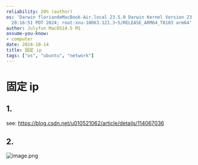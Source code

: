 ```yaml
---
reliability: 20% (author)
os: 'Darwin floriandeMacBook-Air.local 23.5.0 Darwin Kernel Version 23.5.0: Wed May  1
  20:16:51 PDT 2024; root:xnu-10063.121.3~5/RELEASE_ARM64_T8103 arm64'
author: Julyfun MacOS14.5 M1
assume-you-know:
- computer
date: 2024-10-14
title: 固定 ip
tags: ["os", "ubuntu", "network"]
---
```

# 固定 ip

## 1.

see: https://blog.csdn.net/u010521062/article/details/114067036

## 2.

![image.png](https://how-to-1258460161.cos.ap-shanghai.myqcloud.com/how-to/20241206152405.webp)


